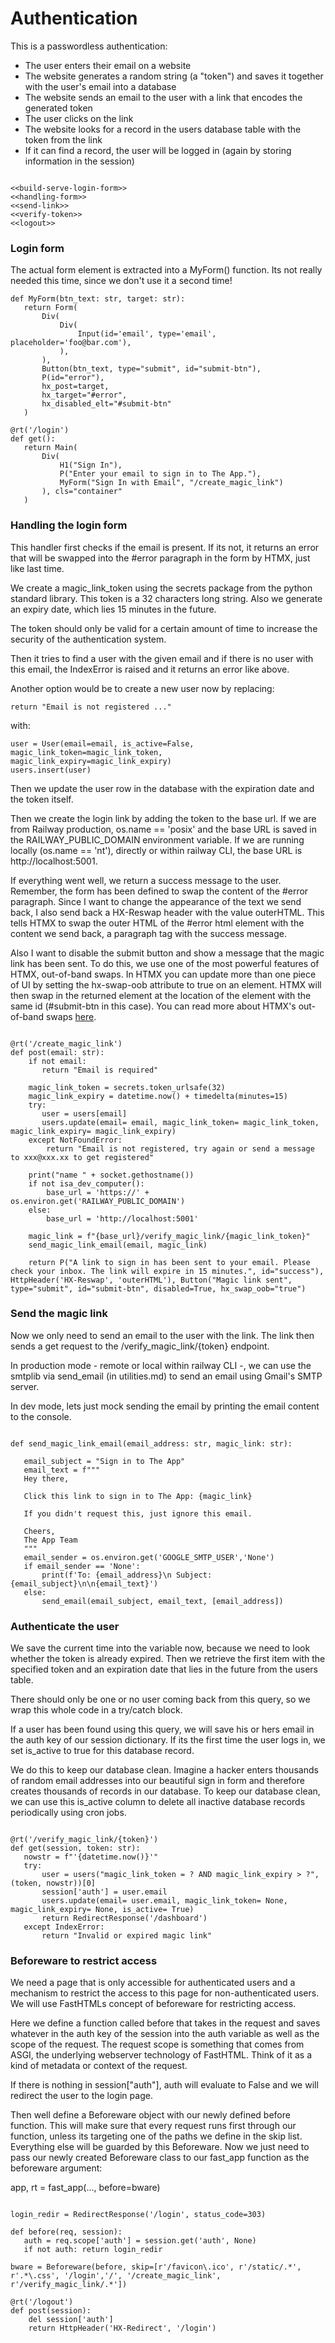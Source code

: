 # Authentication

This is a passwordless authentication:

- The user enters their email on a website
- The website generates a random string (a "token") and saves it together with the user's email into a database
- The website sends an email to the user with a link that encodes the generated token
- The user clicks on the link
- The website looks for a record in the users database table with the token from the link
- If it can find a record, the user will be logged in (again by storing information in the session)

``` {.python #authenticate-md}

<<build-serve-login-form>>
<<handling-form>>
<<send-link>>
<<verify-token>>
<<logout>>
```

### Login form

The actual form element is extracted into a MyForm() function. Its not really needed this time, since we don't use it a second time!

``` {.python #build-serve-login-form}
def MyForm(btn_text: str, target: str):
   return Form(
       Div(
           Div(
               Input(id='email', type='email', placeholder='foo@bar.com'),
           ),
       ),
       Button(btn_text, type="submit", id="submit-btn"),
       P(id="error"),
       hx_post=target,
       hx_target="#error",
       hx_disabled_elt="#submit-btn"
   )

@rt('/login')
def get():   
   return Main(
       Div(
           H1("Sign In"),
           P("Enter your email to sign in to The App."),
           MyForm("Sign In with Email", "/create_magic_link")
       ), cls="container"
   )
```

### Handling the login form

This handler first checks if the email is present. If its not, it returns an error that will be swapped into the #error paragraph in the form by HTMX, just like last time.

We create a magic_link_token using the secrets package from the python standard library. This token is a 32 characters long string. Also we generate an expiry date, which lies 15 minutes in the future.

The token should only be valid for a certain amount of time to increase the security of the authentication system.

Then it tries to find a user with the given email and if there is no user with this email, the IndexError is raised and it returns an error like above.

Another option would be to create a new user now by replacing:

```
return "Email is not registered ..."
```

with:

```
user = User(email=email, is_active=False, magic_link_token=magic_link_token, magic_link_expiry=magic_link_expiry)
users.insert(user)
```

Then we update the user row in the database with the expiration date and the token itself.

Then we create the login link by adding the token to the base url.
If we are from Railway production, os.name == 'posix' and the base URL is saved in the RAILWAY_PUBLIC_DOMAIN environment variable.
If we are running locally (os.name == 'nt'), directly or within railway CLI, the base URL is http://localhost:5001.

If everything went well, we return a success message to the user. Remember, the form has been defined to swap the content of the #error paragraph. Since I want to change the appearance of the text we send back, I also send back a HX-Reswap header with the value outerHTML. This tells HTMX to swap the outer HTML of the #error html element with the content we send back, a paragraph tag with the success message.

Also I want to disable the submit button and show a message that the magic link has been sent. To do this, we use one of the most powerful features of HTMX, out-of-band swaps. In HTMX you can update more than one piece of UI by setting the hx-swap-oob attribute to true on an element. HTMX will then swap in the returned element at the location of the element with the same id (#submit-btn in this case). You can read more about HTMX's out-of-band swaps [here](https://htmx.org/docs/#oob_swaps).

``` {.python #handling-form}

@rt('/create_magic_link')
def post(email: str):
    if not email:
       return "Email is required"

    magic_link_token = secrets.token_urlsafe(32)
    magic_link_expiry = datetime.now() + timedelta(minutes=15)
    try:
       user = users[email]
       users.update(email= email, magic_link_token= magic_link_token, magic_link_expiry= magic_link_expiry)
    except NotFoundError:
        return "Email is not registered, try again or send a message to xxx@xxx.xx to get registered"

    print("name " + socket.gethostname())
    if not isa_dev_computer():
        base_url = 'https://' + os.environ.get('RAILWAY_PUBLIC_DOMAIN')
    else: 
        base_url = 'http://localhost:5001'

    magic_link = f"{base_url}/verify_magic_link/{magic_link_token}"
    send_magic_link_email(email, magic_link)

    return P("A link to sign in has been sent to your email. Please check your inbox. The link will expire in 15 minutes.", id="success"), HttpHeader('HX-Reswap', 'outerHTML'), Button("Magic link sent", type="submit", id="submit-btn", disabled=True, hx_swap_oob="true")
```


### Send the magic link

Now we only need to send an email to the user with the link.
The link then sends a get request to the /verify_magic_link/{token} endpoint.

In production mode - remote or local within railway CLI -, we can use the smtplib via send_email (in utilities.md) to send an email using Gmail's SMTP server. 

In dev mode, lets just mock sending the email by printing the email content to the console.

``` {.python #send-link}

def send_magic_link_email(email_address: str, magic_link: str):

   email_subject = "Sign in to The App"
   email_text = f"""
   Hey there,

   Click this link to sign in to The App: {magic_link}

   If you didn't request this, just ignore this email.

   Cheers,
   The App Team
   """
   email_sender = os.environ.get('GOOGLE_SMTP_USER','None')
   if email_sender == 'None':
       print(f'To: {email_address}\n Subject: {email_subject}\n\n{email_text}')
   else:
       send_email(email_subject, email_text, [email_address])
```

### Authenticate the user

We save the current time into the variable now, because we need to look whether the token is already expired. Then we retrieve the first item with the specified token and an expiration date that lies in the future from the users table.

There should only be one or no user coming back from this query, so we wrap this whole code in a try/catch block.

If a user has been found using this query, we will save his or hers email in the auth key of our session dictionary. If its the first time the user logs in, we set is_active to true for this database record.

We do this to keep our database clean. Imagine a hacker enters thousands of random email addresses into our beautiful sign in form and therefore creates thousands of records in our database. To keep our database clean, we can use this is_active column to delete all inactive database records periodically using cron jobs.

``` {.python #verify-token}

@rt('/verify_magic_link/{token}')
def get(session, token: str):
   nowstr = f"'{datetime.now()}'"
   try:
       user = users("magic_link_token = ? AND magic_link_expiry > ?", (token, nowstr))[0]
       session['auth'] = user.email
       users.update(email= user.email, magic_link_token= None, magic_link_expiry= None, is_active= True)
       return RedirectResponse('/dashboard')
   except IndexError:
       return "Invalid or expired magic link"
```

### Beforeware to restrict access

We need a page that is only accessible for authenticated users and a mechanism to restrict the access to this page for non-authenticated users. We will use FastHTMLs concept of beforeware for restricting access.

Here we define a function called before that takes in the request and saves whatever in the auth key of the session into the auth variable as well as the scope of the request. The request scope is something that comes from ASGI, the underlying webserver technology of FastHTML. Think of it as a kind of metadata or context of the request.

If there is nothing in session["auth"], auth will evaluate to False and we will redirect the user to the login page.

Then well define a Beforeware object with our newly defined before function. This will make sure that every request runs first through our function, unless its targeting one of the paths we define in the skip list. Everything else will be guarded by this Beforeware. Now we just need to pass our newly created Beforeware class to our fast_app function as the beforeware argument:

app, rt = fast_app(..., before=bware)

``` {.python #auth-beforeware}

login_redir = RedirectResponse('/login', status_code=303)

def before(req, session):
   auth = req.scope['auth'] = session.get('auth', None)
   if not auth: return login_redir

bware = Beforeware(before, skip=[r'/favicon\.ico', r'/static/.*', r'.*\.css', '/login','/', '/create_magic_link', r'/verify_magic_link/.*'])
```

``` {.python #logout}
@rt('/logout')
def post(session):
    del session['auth']
    return HttpHeader('HX-Redirect', '/login')
```
